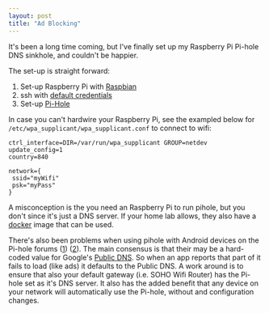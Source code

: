 ```yaml
---
layout: post
title: "Ad Blocking"
---
```


It's been a long time coming, but I've finally set up my Raspberry Pi Pi-hole DNS sinkhole, and couldn't be happier.

The set-up is straight forward:
1. Set-up Raspberry Pi with [Raspbian](https://www.raspberrypi.org/documentation/installation/installing-images/README.md)
2. ssh with [default credentials](https://www.raspberrypi.org/forums/viewtopic.php?p=1107371#p1107371)
3. Set-up [Pi-Hole](https://github.com/pi-hole/pi-hole/#one-step-automated-install)

In case you can't hardwire your Raspberry Pi, see the exampled below for `/etc/wpa_supplicant/wpa_supplicant.conf` to connect to wifi:

```
ctrl_interface=DIR=/var/run/wpa_supplicant GROUP=netdev
update_config=1
country=840

network={
 ssid="myWifi"
 psk="myPass"
}
```

A misconception is the you need an Raspberry Pi to run pihole, but you don't since it's just a DNS server. If your home lab allows, they also have a [docker](https://github.com/pi-hole/docker-pi-hole/#running-pi-hole-docker) image that can be used.

There's also been problems when using pihole with Android devices on the Pi-hole forums ([1](https://discourse.pi-hole.net/t/pi-hole-with-sky-q-router-and-android-devices-tldr-turn-off-ipv6/16294)) ([2](https://discourse.pi-hole.net/t/pi-hole-works-everywhere-except-android-phones/3428/94)). The main consensus is that their may be a hard-coded value for Google's [Public DNS](https://developers.google.com/speed/public-dns/). So when an app reports that part of it fails to load (like ads) it defaults to the Public DNS. A work around is to ensure that also your default gateway (i.e. SOHO Wifi Router) has the Pi-hole set as it's DNS server. It also has the added benefit that any device on your network will automatically use the Pi-hole, without and configuration changes.
